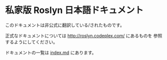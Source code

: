 # 私家版 Roslyn 日本語ドキュメント

このドキュメントは非公式に翻訳している/されたものです。

正式なドキュメントについては http://roslyn.codeplex.com/ にあるものを
参照するようにしてください。

ドキュメントの一覧は [index.md](index.md) にあります。
